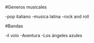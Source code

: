 #Generos musicales 

-pop italiano
-musica latina
-rock and roll

#Bandas

-il volo
-Aventura
-Los ángeles azules
